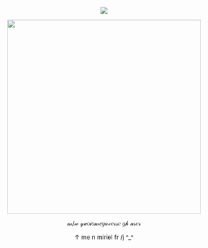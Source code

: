 <div id="header" align="center">
  
![](https://komarev.com/ghpvc/?username=EVILRUSSIAN&abbreviated=true&label=^__^&color=blueviolet&style=plastic&base=100)

<p align="center">

<p align="center">

<img src="https://files.catbox.moe/y8s48e.png" width="450">

</p>

𝓂/𝓌 𝓎𝒶𝑜𝒾𝑜𝓂𝑒𝑔𝒶𝓋𝑒𝓇𝓈𝑒 𝑔𝒽 𝓊𝓈𝑒𝓇

↑ me n miriel fr /j ^_^
